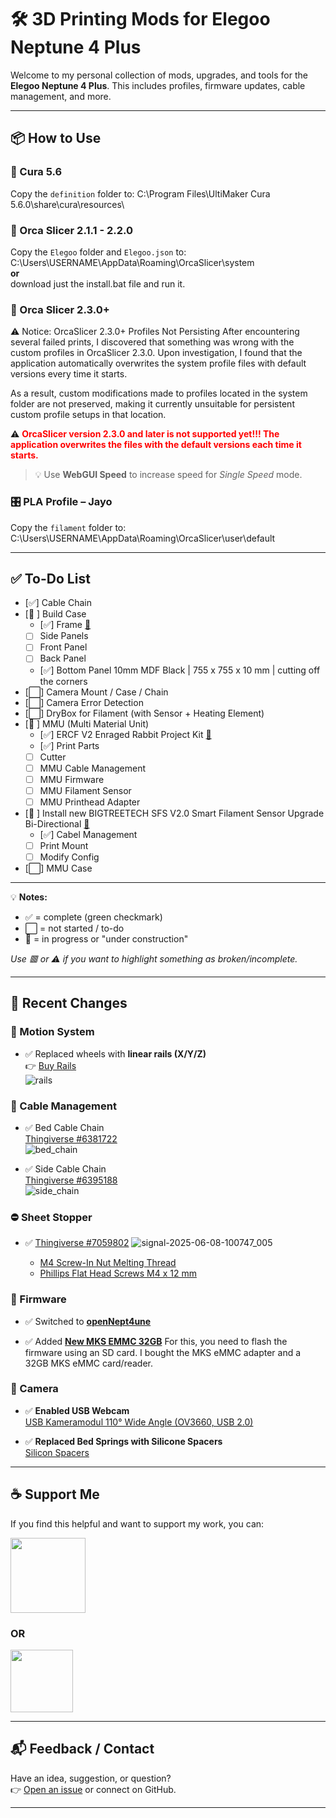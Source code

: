 # 🛠️ 3D Printing Mods for Elegoo Neptune 4 Plus

Welcome to my personal collection of mods, upgrades, and tools for the **Elegoo Neptune 4 Plus**. This includes profiles, firmware updates, cable management, and more.

---

## 📦 How to Use

### 🧠 Cura 5.6

Copy the `definition` folder to:
C:\Program Files\UltiMaker Cura 5.6.0\share\cura\resources\

### 🐳 Orca Slicer 2.1.1 - 2.2.0

Copy the `Elegoo` folder and `Elegoo.json` to:
C:\Users\USERNAME\AppData\Roaming\OrcaSlicer\system  
**or**  
download just the install.bat file and run it.

### 🐳 Orca Slicer 2.3.0+

⚠️ Notice: OrcaSlicer 2.3.0+ Profiles Not Persisting
After encountering several failed prints, I discovered that something was wrong with the custom profiles in OrcaSlicer 2.3.0. Upon investigation, I found that the application automatically overwrites the system profile files with default versions every time it starts.

As a result, custom modifications made to profiles located in the system folder are not preserved, making it currently unsuitable for persistent custom profile setups in that location.

⚠️ <span style="color:red">**OrcaSlicer version 2.3.0 and later is not supported yet!!! The application overwrites the files with the default versions each time it starts.**</span>

> 💡 Use **WebGUI Speed** to increase speed for _Single Speed_ mode.

### 🎛️ PLA Profile – Jayo

Copy the `filament` folder to:
C:\Users\USERNAME\AppData\Roaming\OrcaSlicer\user\default

---

## ✅ To-Do List

- [✅] Cable Chain
- [🚧 ] Build Case
  - [✅] Frame [🔗](https://amzn.to/4kZyi3t)
  - [ ] Side Panels
  - [ ] Front Panel
  - [ ] Back Panel
  - [✅] Bottom Panel 10mm MDF Black | 755 x 755 x 10 mm | cutting off the corners
- [⬜] Camera Mount / Case / Chain
- [⬜] Camera Error Detection
- [⬜] DryBox for Filament (with Sensor + Heating Element)
- [🚧 ] MMU (Multi Material Unit)
  - [✅] ERCF V2 Enraged Rabbit Project Kit [🔗](https://trianglelab.net/products/ercf-v2-enraged-rabbit-project?VariantsId=11444)
  - [✅] Print Parts
  - [ ] Cutter
  - [ ] MMU Cable Management
  - [ ] MMU Firmware
  - [ ] MMU Filament Sensor
  - [ ] MMU Printhead Adapter
- [🚧 ] Install new BIGTREETECH SFS V2.0 Smart Filament Sensor Upgrade Bi-Directional [🔗](https://amzn.to/4kPs2vz)
  - [✅] Cabel Management
  - [ ] Print Mount
  - [ ] Modify Config
- [⬜] MMU Case

---

💡 **Notes:**

- ✅ = complete (green checkmark)
- ⬜ = not started / to-do
- 🚧 = in progress or "under construction"

_Use 🟥 or ⚠️ if you want to highlight something as broken/incomplete._

---

## 🧾 Recent Changes

### 🚂 Motion System

- ✅ Replaced wheels with **linear rails (X/Y/Z)**  
  👉 [Buy Rails](https://strong3d.myshopify.com/)  
  ![rails](https://github.com/w34sel/3D-Printing/assets/17765081/5147c714-12da-463d-a60e-253edfbe8927)

### 🔗 Cable Management

- ✅ Bed Cable Chain  
  [Thingiverse #6381722](https://www.thingiverse.com/thing:6381722)  
  ![bed_chain](https://github.com/w34sel/3D-Printing/assets/17765081/031f7362-2834-489f-a325-8cf497ca6336)

- ✅ Side Cable Chain  
  [Thingiverse #6395188](https://www.thingiverse.com/thing:6395188)  
  ![side_chain](https://github.com/w34sel/3D-Printing/assets/17765081/71867eff-b9fb-4209-acc1-a004153c935b)

### ⛔ Sheet Stopper

- ✅ [Thingiverse #7059802](https://www.thingiverse.com/thing:7059802)
  ![signal-2025-06-08-100747_005](https://github.com/user-attachments/assets/01af8430-a1f2-47c1-8846-e6820dc5e9be)

  - [M4 Screw-In Nut Melting Thread](https://amzn.to/3ZnDkOO)
  - [Phillips Flat Head Screws M4 x 12 mm](https://amzn.to/4dWsp4E)

### 🔧 Firmware

- ✅ Switched to **[openNept4une](https://github.com/OpenNeptune3D/OpenNept4une)**

- ✅ Added **[New MKS EMMC 32GB](https://amzn.to/3ZovC78)**
  For this, you need to flash the firmware using an SD card. I bought the MKS eMMC adapter and a 32GB MKS eMMC card/reader.

### 🎥 Camera

- ✅ **Enabled USB Webcam**  
  [USB Kameramodul 110° Wide Angle (OV3660, USB 2.0)](https://www.amazon.de/dp/B088P1PKFM?psc=1&tag=weasel-21&linkCode=ur2)

- ✅ **Replaced Bed Springs with Silicone Spacers**  
  [Silicon Spacers](https://amzn.to/4dSuhew)

---

## ☕ Support Me

If you find this helpful and want to support my work, you can:

[<img src="https://www.buymeacoffee.com/assets/img/custom_images/orange_img.png" width="120">](https://buymeacoffee.com/w34sel)

### **OR**

[<img src="https://github.com/w34sel/3D-Printing/assets/17765081/a7ad3aba-56f9-4ff9-b62c-60be59b05409" width="100">](https://www.paypal.com/paypalme/w34sel)

---

## 📬 Feedback / Contact

Have an idea, suggestion, or question?  
👉 [Open an issue](https://github.com/w34sel/3D-Printing/issues) or connect on GitHub.

---
